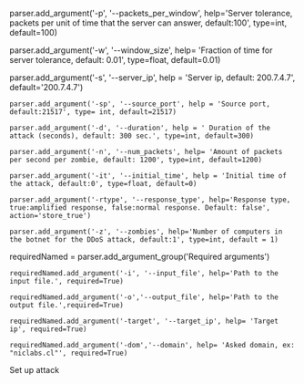 parser.add_argument('-p', '--packets_per_window', help='Server tolerance, packets per unit of time that the server can answer, default:100', type=int, default=100)
    
parser.add_argument('-w', '--window_size', help= 'Fraction of time for server tolerance, default: 0.01', type=float, default=0.01)
    
parser.add_argument('-s', '--server_ip', help = 'Server ip, default: 200.7.4.7', default='200.7.4.7')

    parser.add_argument('-sp', '--source_port', help = 'Source port, default:21517', type= int, default=21517)

    parser.add_argument('-d', '--duration', help = ' Duration of the attack (seconds), default: 300 sec.', type=int, default=300)

    parser.add_argument('-n', '--num_packets', help= 'Amount of packets per second per zombie, default: 1200', type=int, default=1200)

    parser.add_argument('-it', '--initial_time', help = 'Initial time of the attack, default:0', type=float, default=0)

    parser.add_argument('-rtype', '--response_type', help='Response type, true:amplified response, false:normal response. Default: false', action='store_true')

    parser.add_argument('-z', '--zombies', help='Number of computers in the botnet for the DDoS attack, default:1', type=int, default = 1)

requiredNamed = parser.add_argument_group('Required arguments')
    
    requiredNamed.add_argument('-i', '--input_file', help='Path to the input file.', required=True)
    
    requiredNamed.add_argument('-o','--output_file', help='Path to the output file.',required=True)
    
    requiredNamed.add_argument('-target', '--target_ip', help= 'Target ip', required=True)
    
    requiredNamed.add_argument('-dom','--domain', help= 'Asked domain, ex: "niclabs.cl"', required=True)

Set up attack